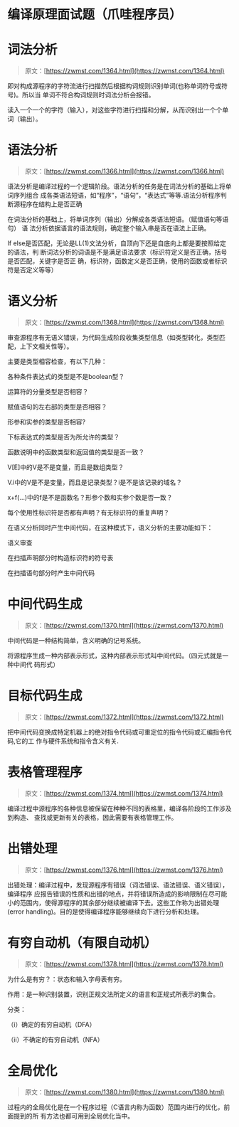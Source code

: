 <!--yml
category: 编译原理
date: 0001-01-01 00:00:00
-->

# 编译原理面试题（爪哇程序员）

# 词法分析

> 原文：[https://zwmst.com/1364.html](https://zwmst.com/1364.html)

即对构成源程序的字符流进行扫描然后根据构词规则识别单词(也称单词符号或符号)。所以当 单词不符合构词规则时词法分析会报错。

读入一个一个的字符（输入），对这些字符进行扫描和分解，从而识别出一个个单词（输出）。


# 语法分析

> 原文：[https://zwmst.com/1366.html](https://zwmst.com/1366.html)

语法分析是编译过程的一个逻辑阶段。语法分析的任务是在词法分析的基础上将单词序列组合 成各类语法短语，如“程序”，“语句”，“表达式”等等.语法分析程序判断源程序在结构上是否正确

在词法分析的基础上，将单词序列（输出）分解成各类语法短语。（赋值语句等语句） 语 法分析依据语言的语法规则，确定整个输入串是否在语法上正确。

If else是否匹配，无论是LL(1)文法分析，自顶向下还是自底向上都是要按照给定的语法，判 断词法分析的词语是不是满足语法要求（标识符定义是否正确，括号是否匹配，关键字是否正 确，标识符，函数定义是否正确，使用的函数或者标识符是否定义等等）


# 语义分析

> 原文：[https://zwmst.com/1368.html](https://zwmst.com/1368.html)

审查源程序有无语义错误，为代码生成阶段收集类型信息（如类型转化，类型匹配，上下文相关性等）。

主要是类型相容检查，有以下几种：

各种条件表达式的类型是不是boolean型？

运算符的分量类型是否相容？

赋值语句的左右部的类型是否相容？

形参和实参的类型是否相容?

下标表达式的类型是否为所允许的类型？

函数说明中的函数类型和返回值的类型是否一致？

V[E]中的V是不是变量，而且是数组类型？

V.i中的V是不是变量，而且是记录类型？i是不是该记录的域名？

x+f(…)中的f是不是函数名？形参个数和实参个数是否一致？

每个使用性标识符是否都有声明？有无标识符的重复声明？

在语义分析同时产生中间代码，在这种模式下，语义分析的主要功能如下：

语义审查

在扫描声明部分时构造标识符的符号表

在扫描语句部分时产生中间代码


# 中间代码生成

> 原文：[https://zwmst.com/1370.html](https://zwmst.com/1370.html)

中间代码是一种结构简单，含义明确的记号系统。

将源程序生成一种内部表示形式，这种内部表示形式叫中间代码。（四元式就是一种中间代 码形式）


# 目标代码生成

> 原文：[https://zwmst.com/1372.html](https://zwmst.com/1372.html)

把中间代码变换成特定机器上的绝对指令代码或可重定位的指令代码或汇编指令代码,它的工 作与硬件系统和指令含义有关.


# 表格管理程序

> 原文：[https://zwmst.com/1374.html](https://zwmst.com/1374.html)

编译过程中源程序的各种信息被保留在种种不同的表格里，编译各阶段的工作涉及到构造、 查找或更新有关的表格，因此需要有表格管理工作。


# 出错处理

> 原文：[https://zwmst.com/1376.html](https://zwmst.com/1376.html)

出错处理：编译过程中，发现源程序有错误（词法错误、语法错误、语义错误），编译程序 应报告错误的性质和出错的地点，并将错误所造成的影响限制在尽可能小的范围内，使得源程序的其余部分继续被编译下去。这些工作称为出错处理(error handling)。目的是使得编译程序能够继续向下进行分析和处理。


# 有穷自动机（有限自动机）

> 原文：[https://zwmst.com/1378.html](https://zwmst.com/1378.html)

为什么是有穷？：状态和输入字母表有穷。

作用：是一种识别装置，识别正规文法所定义的语言和正规式所表示的集合。

分类：

（i）确定的有穷自动机（DFA）

（ii）不确定的有穷自动机（NFA）


# 全局优化

> 原文：[https://zwmst.com/1380.html](https://zwmst.com/1380.html)

过程内的全局优化是在一个程序过程（C语言内称为函数）范围内进行的优化，前面提到的所 有方法也都可用到全局优化当中。